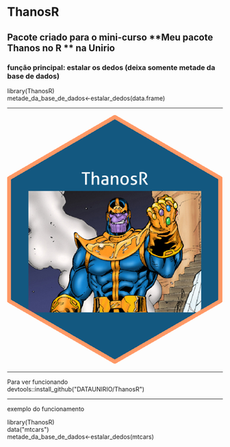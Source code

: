 # ThanosR

## Pacote criado para o mini-curso **Meu pacote Thanos no R ** na Unirio

### função principal: estalar os dedos (deixa somente metade da base de dados)


library(ThanosR)  
metade_da_base_de_dados<-estalar_dedos(data.frame)  

------------------------------------------------------------------


![](https://raw.githubusercontent.com/DATAUNIRIO/ThanosR/master/ThanosR.png) 

------------------------------------------------------------------

Para ver funcionando  
devtools::install_github("DATAUNIRIO/ThanosR")

------------------------------------------------------------------

exemplo do funcionamento  

library(ThanosR)  
data("mtcars")  
metade_da_base_de_dados<-estalar_dedos(mtcars)  



